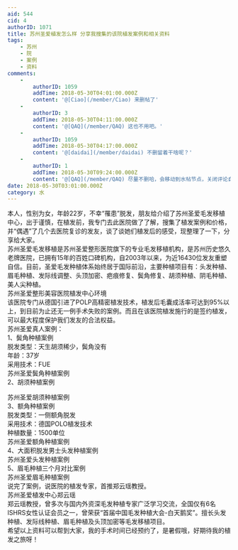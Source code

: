 ```yaml
---
aid: 544
cid: 4
authorID: 1071
title: 苏州圣爱植发怎么样 分享我搜集的该院植发案例和相关资料
tags:
    - 苏州
    - 院
    - 案例
    - 资料
comments:
    -
        authorID: 1059
        addTime: 2018-05-30T04:01:00.000Z
        content: '@[Ciao](/member/Ciao) 来删帖了'
    -
        authorID: 3
        addTime: 2018-05-30T04:11:00.000Z
        content: '@[QAQ](/member/QAQ) 这也不用吧。'
    -
        authorID: 1059
        addTime: 2018-05-30T04:17:00.000Z
        content: '@[daidai](/member/daidai) 不删留着干啥呢？'
    -
        authorID: 1
        addTime: 2018-05-30T09:24:00.000Z
        content: '@[QAQ](/member/QAQ) 尽量不删哈，会移动到水帖节点，关闭评论自然下沉。其实吧，这就是自由的代价。'
date: 2018-05-30T03:01:00.000Z
category: 水
---
```


本人，性别为女，年龄22岁，不幸“罹患”脱发，朋友给介绍了苏州圣爱毛发移植中心，出于谨慎，在植发前，我专门去此医院做了了解，搜集了植发案例和价格，并“偶遇”了几个去医院复诊的发友，谈了谈她们植发后的感受，现整理了一下，分享给大家。  
苏州圣爱毛发移植是苏州圣爱整形医院旗下的专业毛发移植机构，是苏州历史悠久老牌医院，已拥有15年的百姓口碑机构，自2003年以来，为近16430位发友重塑自信。目前，圣爱毛发种植体系始终居于国际前沿，主要种植项目有：头发种植、眉毛种植、发际线调整、头顶加密、疤痕修复、鬓角修复、胡须种植、阴毛种植、美人尖种植。  
苏州圣爱整形美容医院植发中心环境  
该医院专门从德国引进了POLP高精密植发技术，植发后毛囊成活率可达到95%以上，到目前为止还无一例手术失败的案例。而且在该医院植发施行的是签约植发，可以最大程度保护我们发友的合法权益。  
苏州圣爱真人案例：  
1、鬓角种植案例  
脱发类型：天生胡须稀少，鬓角没有  
年龄：37岁  
采用技术：FUE  
苏州圣爱鬓角种植案例  
2、胡须种植案例

苏州圣爱胡须种植案例  
3、额角种植案例  
脱发类型：一侧额角脱发  
采用技术：德国POLO植发技术  
种植数量：1500单位  
苏州圣爱额角种植案例  
4、大面积脱发男士头发种植案例  
苏州圣爱头发种植案例  
5、眉毛种植三个月对比案例  
苏州圣爱眉毛种植案例  
说完了案例，说医院的植发专家，首推郑云瑶教授。  
苏州圣爱植发中心郑云瑶  
郑云瑶教授，曾多次与国内外资深毛发种植专家广泛学习交流，全国仅有6名ISHRS女性认证会员之一，曾荣获“首届中国毛发种植大会-白天鹅奖”。擅长头发种植、发际线种植、眉毛种植及头顶加密等毛发移植项目。  
希望以上资料可以帮到大家，我的手术时间已经预约了，是暑假哦，好期待我的植发之旅呀！
